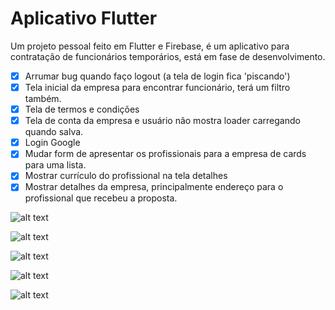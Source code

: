 # Aplicativo Flutter

Um projeto pessoal feito em Flutter e Firebase, é um aplicativo para contratação de funcionários temporários, está em fase de desenvolvimento.

- [X] Arrumar bug quando faço logout (a tela de login fica 'piscando')
- [X] Tela inicial da empresa para encontrar funcionário, terá um filtro também.
- [X] Tela de termos e condições
- [X] Tela de conta da empresa e usuário não mostra loader carregando quando salva.
- [X] Login Google
- [X] Mudar form de apresentar os profissionais para a empresa de cards para uma lista.
- [X] Mostrar currículo do profissional na tela detalhes
- [X] Mostrar detalhes da empresa, principalmente endereço para o profissional que recebeu a proposta.

![alt text](https://github.com/MuriloRS/iwork/images/2.png)

![alt text](https://github.com/MuriloRS/iwork/blob/master/images/Screenshot_2019-10-21-18-16-12-871_com.murilo.iwork.png)

![alt text](https://github.com/MuriloRS/iwork/blob/master/images/Screenshot_2019-10-22-14-16-57-643_com.murilo.iwork.png)

![alt text](https://github.com/MuriloRS/iwork/blob/master/images/Screenshot_2019-11-02-17-31-08-851_com.murilo.iwork.jpg)

![alt text](https://github.com/MuriloRS/iwork/blob/master/images/Screenshot_2019-11-02-17-31-15-745_com.murilo.iwork.jpg)
